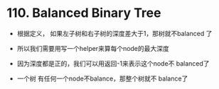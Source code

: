 # 110. Balanced Binary Tree

- 根据定义， 如果左子树和右子树的深度差大于1，那树就不balanced 了

- 所以我们需要用写一个helper来算每个node的最大深度

- 因为深度都是正的，我们可以用返回-1来表示这个node不 balanced了

- 一个树 有任何一个node不balance，那整个树就不 balance了
